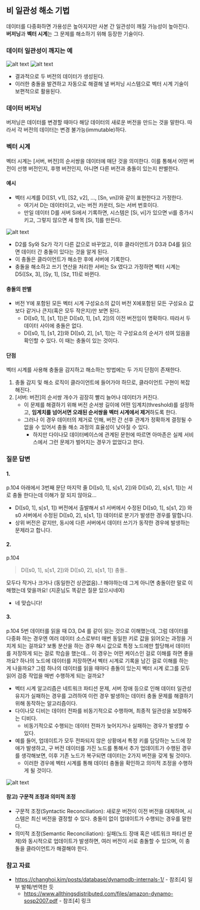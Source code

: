 ## 비 일관성 해소 기법
데이터를 다중화하면 가용성은 높아지지만 사본 간 일관성이 깨질 가능성이 높아진다.  
**버저닝**과 **벡터 시계**는 그 문제를 해소하기 위해 등장한 기술이다.

### 데이터 일관성이 깨지는 예
![alt text](image/image_6-7.png)
![alt text](image/image_6-8.png)

- 결과적으로 두 버전의 데이터가 생성된다.
- 이러한 충돌을 발견하고 자동으로 해결해 낼 버저닝 시스템으로 벡터 시계 기술이 보편적으로 활용된다.

### 데이터 버저닝
버저닝은 데이터를 변경할 때마다 해당 데이터의 새로운 버전을 만드는 것을 말한다. 따라서 각 버전의 데이터는 변경 불가능(immutable)하다.

### 벡터 시계
벡터 시계는 [서버, 버전]의 순서쌍을 데이터에 매단 것을 의미한다. 이를 통해서 어떤 버전이 선행 버전인지, 후행 버전인지, 아니면 다른 버전과 충돌이 있는지 판별한다.

#### 예시
- 벡터 시계를 D([S1, v1], [S2, v2], …, [Sn, vn])와 같이 표현한다고 가정한다.
    - 여기서 D는 데이터이고, vi는 버전 카운터, Si는 서버 번호이다. 
    - 만일 데이터 D를 서버 Si에서 기록하면, 시스템은 [Si, vi]가 있으면 vi를 증가시키고, 그렇지 않으면 새 항목 [Si, 1]를 만든다.

![alt text](image/image_6-9.png)
- D2를 Sy와 Sz가 각기 다른 값으로 바꾸었고, 이후 클라이언트가 D3과 D4를 읽으면 데이터 간 충돌이 있다는 것을 알게 된다. 
- 이 충돌은 클라이언트가 해소한 후에 서버에 기록한다. 
- 충돌을 해소하고 쓰기 연산을 처리한 서버는 Sx 였다고 가정하면 벡터 시계는 D5([Sx, 3], [Sy, 1], [Sz, 11)로 바뀐다.

#### 충돌의 판별
-  버전 Y에 포함된 모든 벡터 시계 구성요소의 값이 버전 X에포함된 모든 구성요소 값보다 같거나 큰지(혹은 모두 작은지)만 보면 된다.
    - D([s0, 1], [s1, 1])은 D([s0, 1], [s1, 2])의 이전 버전임이 명확하다. 따라서 두 데이터 사이에 충돌은 없다.
    - D([s0, 1], [s1, 2])와 D([s0, 2], [s1, 1])는 각 구성요소의 순서가 섞여 있음을 확인할 수 있다. 이 때는 충돌이 있는 것이다.

#### 단점
벡터 시계를 사용해 충돌을 감지하고 해소하는 방법에는 두 가지 단점이 존재한다.  
1. 충돌 감지 및 해소 로직이 클라이언트에 들어가야 하므로, 클라이언트 구현이 복잡해진다.
2. [서버: 버전]의 순서쌍 개수가 굉장히 빨리 늘어나 데이터가 커진다. 
    - 이 문제를 해결하기 위해 버전 순서쌍 길이에 어떤 임계치(threshold)를 설정하고, **임계치를 넘어서면 오래된 순서쌍을 벡터 시계에서 제거**하도록 한다. 
    - 그러나 이 경우 데이터의 제거로 인해, 버전 간 선후 관계가 정확하게 결정될 수 없을 수 있어서 충돌 해소 과정의 효율성이 낮아질 수 있다.
        - 하지만 다이나모 데이터베이스에 관계된 문헌에 따르면 아마존은 실제 서비스에서 그런 문제가 벌어지는 경우가 없었다고 한다.

### 질문 답변
#### 1.
p.104 아래에서 3번째 문단 마지막 줄
D([s0, 1], s[s1, 2])와 D([s0, 2], s[s1, 1])는 서로 충돌 한다는데 이해가 잘 되지 않아요...

- D([s0, 1], s[s1, 1]) 버전에서 출발해서 s1 서버에서 수정된 D([s0, 1], s[s1, 2]) 와 s0 서버에서 수정된 D([s0, 2], s[s1, 1]) 데이터로 분기가 발생한 경우를 말합니다.
- 상위 버전은 같지만, 동시에 다른 서버에서 데이터 쓰기가 동작한 경우에 발생하는 문제라고 합니다.

#### 2.
p.104

> D([s0, 1], s[s1, 2])와 D([s0, 2], s[s1, 1]) 충돌..

모두다 작거나 크거나 (동일한건 상관없음)..! 해야하는데 그게 아니면 충돌이란 말로 이해했는데 맞을까요! (지훈님도 똑같은 질문 있으시네여)
- 네 맞습니다!

#### 3.
p.104 5번
데이터를 읽을 때 D3, D4 를 같이 읽는 것으로 이해했는데, 그럼 데이터를 다중화 하는 경우엔 여러 데이터 소스로부터 매번 동일한 키로 값을 읽어오는 과정을 거치게 되는 걸까요?
보통 분산을 하는 경우 해시 값으로 특정 노드에만 할당해서 데이터를 저장하게 되는 걸로 학습을 했는데... 이 경우는 어떤 케이스인 걸로 이해를 하면 좋을까요? 하나의 노드에 데이터를 저장하면서 벡터 시계로 기록을 남긴 걸로 이해를 하는 게 나을까요? 그럼 하나의 데이터를 읽을 때마다 충돌이 있는지 벡터 시계 로그를 모두 읽어 검증 작업을 매번 수행하게 되는 걸까요?
- 벡터 시계 알고리즘은 네트워크 파티션 문제, 서버 장애 등으로 인해 데이터 일관성 유지가 실패하는 경우를 고려하여 이런 경우 발생하는 데이터 충돌 문제를 해결하기 위해 동작하는 알고리즘이다.
- 다이나모 디비는 데이터 전파를 비동기적으로 수행하며, 최종적 일관성을 보장해주는 디비다.
    - 비동기적으로 수행되는 데이터 전파가 늦어지거나 실패하는 경우가 발생할 수 있다.
- 예를 들어, 업데이트가 모두 전파되지 않은 상황에서 특정 키를 담당하는 노드에 장애가 발생하고, 구 버전 데이터를 가진 노드를 통해서 추가 업데이트가 수행된 경우를 생각해보면, 이후 기존 노드가 복구되면 데이터는 2가지 버전을 갖게 될 것이다.
    - 이러한 경우에 벡터 시계를 통해 데이터 충돌을 확인하고 의미적 조정을 수행하게 될 것이다.

![alt text](image/image-h.png)

#### 참고) 구문적 조정과 의미적 조정
- 구문적 조정(Syntactic Reconciliation): 새로운 버전이 이전 버전을 대체하며, 시스템은 최신 버전을 결정할 수 있다. 충돌이 없이 업데이트가 수행되는 경우를 말한다.
- 의미적 조정(Semantic Reconciliation): 실패(노드 장애 혹은 네트워크 파티션 문제)와 동시적으로 업데이트가 발생하면, 여러 버전이 서로 충돌할 수 있으며, 이 충돌을 클라이언트가 해결해야 한다.

### 참고 자료
- https://changhoi.kim/posts/database/dynamodb-internals-1/ - 참조[4] 일부 발췌/번역한 듯
    - https://www.allthingsdistributed.com/files/amazon-dynamo-sosp2007.pdf - 참조[4] 링크